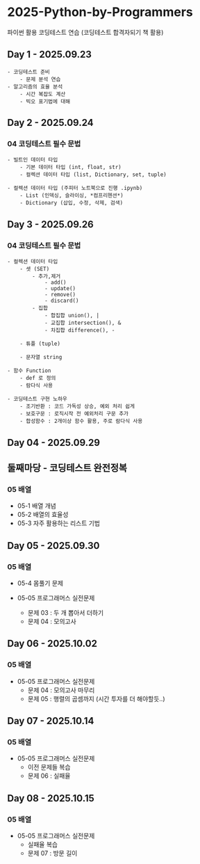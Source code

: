 # 2025-Python-by-Programmers
파이썬 활용 코딩테스트 연습 (코딩테스트 합격자되기 책 활용)

## Day 1 - 2025.09.23
    - 코딩테스트 준비
        - 문제 분석 연습
    - 알고리즘의 효율 분석
        - 시간 복잡도 계산
        - 빅오 표기법에 대해

## Day 2 - 2025.09.24
### 04 코딩테스트 필수 문법
    - 빌트인 데이터 타입
        - 기본 데이터 타입 (int, float, str)
        - 컬렉션 데이터 타입 (list, Dictionary, set, tuple)

    - 컬렉션 데이터 타입 (주피터 노트북으로 진행 .ipynb)
        - List (인덱싱, 슬라이싱, *컴프리헨션*)
        - Dictionary (삽입, 수정, 삭제, 검색)


## Day 3 - 2025.09.26
### 04 코딩테스트 필수 문법
    - 컬렉션 데이터 타입
        - 셋 (SET)
            - 추가,제거
                - add()
                - update()
                - remove()
                - discard()
            - 집합
                - 합집합 union(), |
                - 교집합 intersection(), &
                - 차집합 difference(), -

        - 튜플 (tuple)

        - 문자열 string

    - 함수 Function
        - def 로 정의
        - 람다식 사용

    - 코딩테스트 구현 노하우
        - 조기반환 : 코드 가독성 상승, 예외 처리 쉽게
        - 보호구문 : 로직시작 전 예외처리 구문 추가
        - 합성함수 : 2개이상 함수 활용, 주로 람다식 사용


## Day 04 - 2025.09.29
## 둘째마당 - 코딩테스트 완전정복
### 05 배열
- 05-1 배열 개념
- 05-2 배열의 효율성
- 05-3 자주 활용하는 리스트 기법


## Day 05 - 2025.09.30
### 05 배열
- 05-4 몸풀기 문제

- 05-05 프로그래머스 실전문제
    - 문제 03 : 두 개 뽑아서 더하기
    - 문제 04 : 모의고사

## Day 06 - 2025.10.02
### 05 배열

- 05-05 프로그래머스 실전문제
    - 문제 04 : 모의고사 마무리
    - 문제 05 : 행렬의 곱셈까지 (시간 투자를 더 해야할듯..)

## Day 07 - 2025.10.14
### 05 배열

- 05-05 프로그래머스 실전문제
    - 이전 문제들 복습
    - 문제 06 : 실패율

## Day 08 - 2025.10.15
### 05 배열

- 05-05 프로그래머스 실전문제
    - 실패율 복습
    - 문제 07 : 방문 길이






